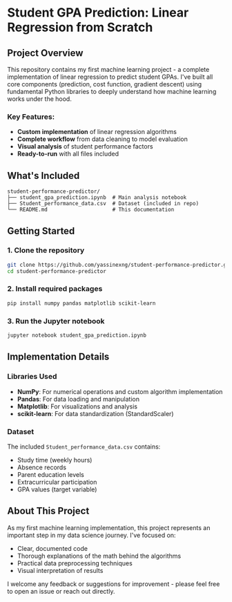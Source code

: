 # Student GPA Prediction: Linear Regression from Scratch

## Project Overview

This repository contains my first machine learning project - a complete implementation of linear regression to predict student GPAs. I've built all core components (prediction, cost function, gradient descent) using fundamental Python libraries to deeply understand how machine learning works under the hood.

### Key Features:
- **Custom implementation** of linear regression algorithms
- **Complete workflow** from data cleaning to model evaluation
- **Visual analysis** of student performance factors
- **Ready-to-run** with all files included

## What's Included
```
student-performance-predictor/
├── student_gpa_prediction.ipynb  # Main analysis notebook
├── Student_performance_data.csv  # Dataset (included in repo)
└── README.md                     # This documentation
```

## Getting Started

### 1. Clone the repository
```bash
git clone https://github.com/yassinexng/student-performance-predictor.git
cd student-performance-predictor
```

### 2. Install required packages
```bash
pip install numpy pandas matplotlib scikit-learn
```

### 3. Run the Jupyter notebook
```bash
jupyter notebook student_gpa_prediction.ipynb
```

## Implementation Details

### Libraries Used
- **NumPy**: For numerical operations and custom algorithm implementation
- **Pandas**: For data loading and manipulation
- **Matplotlib**: For visualizations and analysis
- **scikit-learn**: For data standardization (StandardScaler)

### Dataset
The included `Student_performance_data.csv` contains:
- Study time (weekly hours)
- Absence records
- Parent education levels
- Extracurricular participation
- GPA values (target variable)

## About This Project

As my first machine learning implementation, this project represents an important step in my data science journey. I've focused on:
- Clear, documented code
- Thorough explanations of the math behind the algorithms
- Practical data preprocessing techniques
- Visual interpretation of results

I welcome any feedback or suggestions for improvement - please feel free to open an issue or reach out directly.
